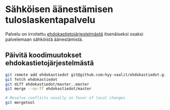 # Sähköisen äänestämisen tuloslaskentapalvelu

Palvelu on irroitettu [ehdokastietojärjestelmästä](https://github.com/hyy-vaalit/ehdokastiedot)
itsenäiseksi osaksi palvelemaan sähköistä äänestämistä.

## Päivitä koodimuutokset ehdokastietojärjestelmästä

```bash
git remote add ehdokastiedot git@github.com:hyy-vaalit/ehdokastiedot.git
git fetch ehdokastiedot
git diff ehdokastiedot/master..master
git merge --no-ff ehdokastiedot/master

# Resolve conflicts usually in favor of local changes
git mergetool
```
